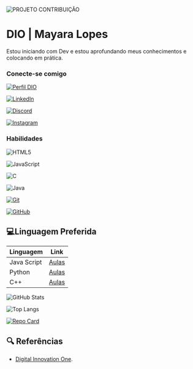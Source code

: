 
![PROJETO CONTRIBUIÇÃO](https://tm.ibxk.com.br/2022/09/16/o-que-o-dev-estuda-16153556442062.jpg)


# DIO | Mayara Lopes

Estou iniciando com Dev e estou aprofundando meus conhecimentos e colocando em prática.

### Conecte-se comigo

[![Perfil DIO](https://img.shields.io/badge/-Meu%20Perfil%20na%20DIO-30A3DC?style=for-the-badge)](https://www.dio.me/users/maya_lopezs93)

[![LinkedIn](https://img.shields.io/badge/LinkedIn-0077B5?style=for-the-badge&logo=linkedin&logoColor=white)](https://www.linkedin.com/in/mayara-lopes-santos-235154105/)

[![Discord](https://img.shields.io/badge/Discord-7289DA?style=for-the-badge&logo=discord&logoColor=white)](https://discord.com/channels/@mayaralopes_/)

[![Instagram](https://img.shields.io/badge/-Instagram-%23E4405F?style=for-the-badge&logo=instagram&logoColor=white)](https://www.instagram.com/mayaraa.ls/)

### Habilidades

![HTML5](https://img.shields.io/badge/HTML-000?style=for-the-badge&logo=html5&logoColor=30A3DC)

![JavaScript](https://img.shields.io/badge/JavaScript-000?style=for-the-badge&logo=javascript&logoColor=30A3DC)

![C](https://img.shields.io/badge/C-000?style=for-the-badge&logo=c&logoColor=30A3DC)

![Java](https://img.shields.io/badge/Java-000?style=for-the-badge&logo=java&logoColor=30A3DC)

[![Git](https://img.shields.io/badge/Git-000?style=for-the-badge&logo=git&logoColor=E94D5F)](https://git-scm.com/doc)

[![GitHub](https://img.shields.io/badge/GitHub-000?style=for-the-badge&logo=github&logoColor=30A3DC)](https://docs.github.com/)

## 💻Linguagem Preferida

| Linguagem | Link |
|-------| --------|
| Java Script | [Aulas](https://www.youtube.com/watch?v=vEwPnjqWQ-g&list=PL2Fdisxwzt_d590u3uad46W-kHA0PTjjw) |
| Python | [Aulas](https://www.youtube.com/watch?v=S9uPNppGsGo&list=PLHz_AreHm4dlKP6QQCekuIPky1CiwmdI6) |
| C++ | [Aulas](https://www.youtube.com/watch?v=nUQKr-ey86Y&list=PLx4x_zx8csUjczg1qPHavU1vw1IkBcm40) |

![GitHub Stats](https://github-readme-stats.vercel.app/api?username=Lopesmay&theme=transparent&bg_color=000&border_color=30A3DC&show_icons=true&icon_color=30A3DC&title_color=E94D5F&text_color=FFF)

![Top Langs](https://github-readme-stats-git-masterrstaa-rickstaa.vercel.app/api/top-langs/?username=Lopesmay&bg_color=000&border_color=30A3DC&title_color=E94D5F&text_color=FFF)

[![Repo Card](https://github-readme-stats.vercel.app/api/pin/?username=Lopesmay&repo=contribuicao-projeto-01&bg_color=000&border_color=30A3DC&show_icons=true&icon_color=30A3DC&title_color=E94D5F&text_color=FFF)](https://github.com/Lopesmay/contribuicao-projeto-01)




## 🔍 Referências
- [Digital Innovation One]().




